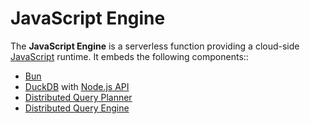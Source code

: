 # JavaScript Engine

The **JavaScript Engine** is a serverless function providing a cloud-side [JavaScript](https://developer.mozilla.org/en-US/docs/Web/JavaScript) runtime. It embeds the following components::

- [Bun](https://bun.sh/)
- [DuckDB](https://duckdb.org/) with [Node.js API](https://duckdb.org/docs/api/nodejs/overview.html)
- [Distributed Query Planner](../../docs/Query%20Planner.md)
- [Distributed Query Engine](../../docs/Query%20Engine.md)
